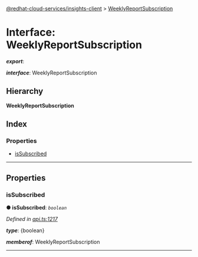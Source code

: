[@redhat-cloud-services/insights-client](../README.md) > [WeeklyReportSubscription](../interfaces/weeklyreportsubscription.md)

# Interface: WeeklyReportSubscription

*__export__*: 

*__interface__*: WeeklyReportSubscription

## Hierarchy

**WeeklyReportSubscription**

## Index

### Properties

* [isSubscribed](weeklyreportsubscription.md#issubscribed)

---

## Properties

<a id="issubscribed"></a>

###  isSubscribed

**● isSubscribed**: *`boolean`*

*Defined in [api.ts:1217](https://github.com/RedHatInsights/javascript-clients/blob/master/packages/insights/api.ts#L1217)*

*__type__*: {boolean}

*__memberof__*: WeeklyReportSubscription

___

